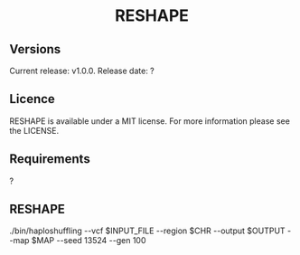 #  <p style="text-align: center;">RESHAPE</p>

## Versions

Current release: v1.0.0. Release date: ?

## Licence
RESHAPE is available under a MIT license. For more information please see the LICENSE.

## Requirements
?

## RESHAPE
./bin/haploshuffling --vcf $INPUT_FILE --region $CHR --output $OUTPUT --map $MAP --seed 13524 --gen 100